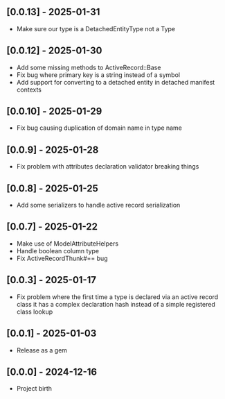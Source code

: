 ## [0.0.13] - 2025-01-31

- Make sure our type is a DetachedEntityType not a Type

## [0.0.12] - 2025-01-30

- Add some missing methods to ActiveRecord::Base
- Fix bug where primary key is a string instead of a symbol
- Add support for converting to a detached entity in detached manifest contexts

## [0.0.10] - 2025-01-29

- Fix bug causing duplication of domain name in type name

## [0.0.9] - 2025-01-28

- Fix problem with attributes declaration validator breaking things

## [0.0.8] - 2025-01-25

- Add some serializers to handle active record serialization

## [0.0.7] - 2025-01-22

- Make use of ModelAttributeHelpers
- Handle boolean column type
- Fix ActiveRecordThunk#== bug

## [0.0.3] - 2025-01-17

- Fix problem where the first time a type is declared via an
  active record class it has a complex declaration hash instead of a simple
  registered class lookup

## [0.0.1] - 2025-01-03

- Release as a gem

## [0.0.0] - 2024-12-16

- Project birth
